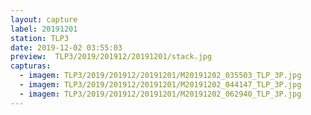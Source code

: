 ```yaml
---
layout: capture
label: 20191201
station: TLP3
date: 2019-12-02 03:55:03
preview:  TLP3/2019/201912/20191201/stack.jpg
capturas:
  - imagem: TLP3/2019/201912/20191201/M20191202_035503_TLP_3P.jpg
  - imagem: TLP3/2019/201912/20191201/M20191202_044147_TLP_3P.jpg
  - imagem: TLP3/2019/201912/20191201/M20191202_062940_TLP_3P.jpg
---
```

